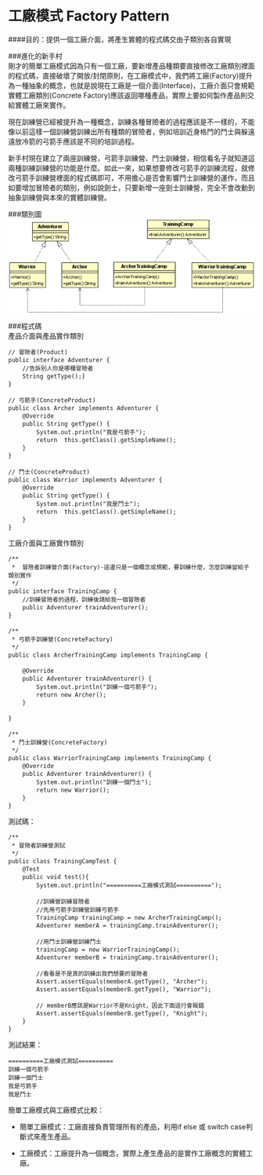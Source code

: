 # 工廠模式 Factory Pattern
  
####目的：提供一個工廠介面，將產生實體的程式碼交由子類別各自實現

###進化的新手村    
剛才的簡單工廠模式因為只有一個工廠，要新增產品種類要直接修改工廠類別裡面的程式碼，直接破壞了開放/封閉原則，在工廠模式中，我們將工廠(Factory)提升為一種抽象的概念，也就是說現在工廠是一個介面(Interface)，工廠介面只會規範實體工廠類別(Concrete Factory)應該返回哪種產品，實際上要如何製作產品則交給實體工廠來實作。  
  
現在訓練營已經被提升為一種概念，訓練各種冒險者的過程應該是不一樣的，不能像以前這樣一個訓練營訓練出所有種類的冒險者，例如培訓近身格鬥的鬥士與躲遠遠放冷箭的弓箭手應該是不同的培訓過程。  
  
新手村現在建立了兩座訓練營，弓箭手訓練營、鬥士訓練營，相信看名子就知道這兩種訓練訓練營的功能是什麼。如此一來，如果想要修改弓箭手的訓練流程，就修改弓箭手訓練營裡面的程式碼即可，不用擔心是否會影響鬥士訓練營的運作，而且如要增加冒險者的類別，例如說劍士，只要新增一座劍士訓練營，完全不會改動到抽象訓練營與本來的實體訓練營。  
   
  
###類別圖 
![Factory Class Diagram](image/factory.gif)  
   
###程式碼  
產品介面與產品實作類別  
```
// 冒險者(Product)
public interface Adventurer {
	//告訴別人你是哪種冒險者
	String getType();}
}

// 弓箭手(ConcreteProduct)
public class Archer implements Adventurer {
	@Override
	public String getType() {
		System.out.println("我是弓箭手");
		return  this.getClass().getSimpleName();
	}
}

// 鬥士(ConcreteProduct)
public class Warrior implements Adventurer {
	@Override
	public String getType() {
		System.out.println("我是鬥士");	
		return  this.getClass().getSimpleName();
	}
}	
```  

工廠介面與工廠實作類別  
```
/**
 *  冒險者訓練營介面(Factory)-這邊只是一個概念或規範，要訓練什麼，怎麼訓練留給子類別實作
 */
public interface TrainingCamp {
	//訓練冒險者的過程，訓練後請給我一個冒險者
	public Adventurer trainAdventurer();
}

/**
 * 弓箭手訓練營(ConcreteFactory)
 */
public class ArcherTrainingCamp implements TrainingCamp {

	@Override
	public Adventurer trainAdventurer() {
		System.out.println("訓練一個弓箭手");
		return new Archer(); 
	}

}

/**
 * 鬥士訓練營(ConcreteFactory)
 */
public class WarriorTrainingCamp implements TrainingCamp {
	@Override
	public Adventurer trainAdventurer() {
		System.out.println("訓練一個鬥士");
		return new Warrior(); 
	}
}
```
測試碼：  
```
/**
 * 冒險者訓練營測試
 */
public class TrainingCampTest {
	@Test
	public void test(){
		System.out.println("==========工廠模式測試==========");
		
		//訓練營訓練冒險者
		//先用弓箭手訓練營訓練弓箭手
		TrainingCamp trainingCamp = new ArcherTrainingCamp();
		Adventurer memberA = trainingCamp.trainAdventurer();
		
		//用鬥士訓練營訓練鬥士
		trainingCamp = new WarriorTrainingCamp();
		Adventurer memberB = trainingCamp.trainAdventurer();
		
		//看看是不是真的訓練出我們想要的冒險者
		Assert.assertEquals(memberA.getType(), "Archer");
		Assert.assertEquals(memberB.getType(), "Warrior");

		// memberB應該是Warrior不是Knight，因此下面這行會報錯
		Assert.assertEquals(memberB.getType(), "Knight");
	}
}

```
測試結果：  
```
==========工廠模式測試==========
訓練一個弓箭手
訓練一個鬥士
我是弓箭手
我是鬥士
```
  
簡單工廠模式與工廠模式比較：  
  
* 簡單工廠模式：工廠直接負責管理所有的產品，利用if else 或 switch case判斷式來產生產品。  
	
* 工廠模式：工廠提升為一個概念，實際上產生產品的是實作工廠概念的實體工廠。